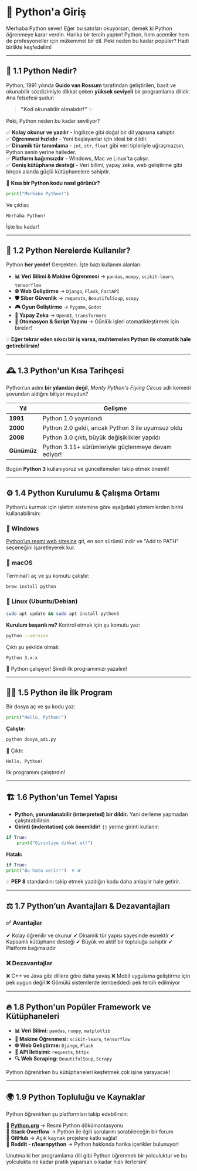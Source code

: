 # 🐍 Python'a Giriş

Merhaba Python sever! Eğer bu satırları okuyorsan, demek ki Python öğrenmeye karar verdin. Harika bir tercih yaptın! Python, hem acemiler hem de profesyoneller için mükemmel bir dil. Peki neden bu kadar popüler? Hadi birlikte keşfedelim!

---

## 📌 1.1 Python Nedir?

Python, 1991 yılında **Guido van Rossum** tarafından geliştirilen, basit ve okunabilir sözdizimiyle dikkat çeken **yüksek seviyeli** bir programlama dilidir. Ana felsefesi şudur:

> **"Kod okunabilir olmalıdır!"** ✨

Peki, Python neden bu kadar seviliyor?

✅ **Kolay okunur ve yazılır** - İngilizce gibi doğal bir dil yapısına sahiptir.  
✅ **Öğrenmesi hızlıdır** - Yeni başlayanlar için ideal bir dildir.  
✅ **Dinamik tür tanımlama** - `int`, `str`, `float` gibi veri tipleriyle uğraşmazsın, Python senin yerine halleder.  
✅ **Platform bağımsızdır** - Windows, Mac ve Linux'ta çalışır.  
✅ **Geniş kütüphane desteği** - Veri bilimi, yapay zeka, web geliştirme gibi birçok alanda güçlü kütüphanelere sahiptir.

📌 **Kısa bir Python kodu nasıl görünür?**

```python
print("Merhaba Python!")
```

Ve çıktısı:
```
Merhaba Python!
```
İşte bu kadar! 

---

## 🎯 1.2 Python Nerelerde Kullanılır?

Python **her yerde!** Gerçekten. İşte bazı kullanım alanları:

- **📊 Veri Bilimi & Makine Öğrenmesi** → `pandas`, `numpy`, `scikit-learn`, `tensorflow`
- **🌐 Web Geliştirme** → `Django`, `Flask`, `FastAPI`
- **🛡️ Siber Güvenlik** → `requests`, `BeautifulSoup`, `scapy`
- **🎮 Oyun Geliştirme** → `Pygame`, `Godot`
- **🤖 Yapay Zeka** → `OpenAI`, `transformers`
- **🔧 Otomasyon & Script Yazımı** → Günlük işleri otomatikleştirmek için birebir!

💡 **Eğer tekrar eden sıkıcı bir iş varsa, muhtemelen Python ile otomatik hale getirebilirsin!**

---

## 🕰️ 1.3 Python'un Kısa Tarihçesi

Python’un adını **bir yılandan değil**, *Monty Python's Flying Circus* adlı komedi şovundan aldığını biliyor muydun?

| Yıl | Gelişme |
|-----|---------|
| **1991** | Python 1.0 yayınlandı |
| **2000** | Python 2.0 geldi, ancak Python 3 ile uyumsuz oldu |
| **2008** | Python 3.0 çıktı, büyük değişiklikler yapıldı |
| **Günümüz** | Python 3.11+ sürümleriyle güçlenmeye devam ediyor! |

Bugün **Python 3** kullanıyoruz ve güncellemeleri takip etmek önemli!

---

## ⚙️ 1.4 Python Kurulumu & Çalışma Ortamı

Python’u kurmak için işletim sistemine göre aşağıdaki yöntemlerden birini kullanabilirsin:

### 🔹 Windows
[Python’un resmi web sitesine](https://www.python.org/) git, en son sürümü indir ve "Add to PATH" seçeneğini işaretleyerek kur.

### 🔹 macOS
Terminal’i aç ve şu komutu çalıştır:
```bash
brew install python
```

### 🔹 Linux (Ubuntu/Debian)
```bash
sudo apt update && sudo apt install python3
```

**Kurulum başarılı mı?** Kontrol etmek için şu komutu yaz:
```bash
python --version
```
Çıktı şu şekilde olmalı:
```
Python 3.x.x
```

🎉 Python çalışıyor! Şimdi ilk programımızı yazalım!

---

## 👩‍💻 1.5 Python ile İlk Program

Bir dosya aç ve şu kodu yaz:
```python
print("Hello, Python!")
```
**Çalıştır:**
```bash
python dosya_adı.py
```
📌 Çıktı:
```
Hello, Python!
```
İlk programını çalıştırdın! 

---

## 🏗️ 1.6 Python'un Temel Yapısı

- **Python, yorumlanabilir (interpreted) bir dildir.** Yani derleme yapmadan çalıştırabilirsin.
- **Girinti (indentation) çok önemlidir!** `{}` yerine girinti kullanır:

```python
if True:
    print("Girintiye dikkat et!")
```

**Hatalı:**
```python
if True:
print("Bu hata verir!")  # ❌
```

💡 **PEP 8** standardını takip etmek yazdığın kodu daha anlaşılır hale getirir.

---

## ⚖️ 1.7 Python’un Avantajları & Dezavantajları

### ✅ Avantajlar
✔ Kolay öğrenilir ve okunur 
✔ Dinamik tür yapısı sayesinde esnektir 
✔ Kapsamlı kütüphane desteği 
✔ Büyük ve aktif bir topluluğa sahiptir 
✔ Platform bağımsızdır 

### ❌ Dezavantajlar
❌ C++ ve Java gibi dillere göre daha yavaş 
❌ Mobil uygulama geliştirme için pek uygun değil 
❌ Gömülü sistemlerde (embedded) pek tercih edilmiyor 

---

## 🔥 1.8 Python'un Popüler Framework ve Kütüphaneleri

- **📊 Veri Bilimi:** `pandas`, `numpy`, `matplotlib`
- **🤖 Makine Öğrenmesi:** `scikit-learn`, `tensorflow`
- **🌐 Web Geliştirme:** `Django`, `Flask`
- **🔄 API İletişimi:** `requests`, `httpx`
- **🔍 Web Scraping:** `BeautifulSoup`, `Scrapy`

Python öğrenirken bu kütüphaneleri keşfetmek çok işine yarayacak!

---

## 🌍 1.9 Python Topluluğu ve Kaynaklar

Python öğrenirken şu platformları takip edebilirsin:

📌 **[Python.org](https://www.python.org/)** → Resmi Python dökümantasyonu  
📌 **Stack Overflow** → Python ile ilgili sorularını sorabileceğin bir forum  
📌 **GitHub** → Açık kaynak projelere katkı sağla!  
📌 **Reddit - r/learnpython** → Python hakkında harika içerikler bulunuyor!

Unutma ki her programlama dili gibi Python öğrenmek bir yolculuktur ve bu yolculukta ne kadar pratik yaparsan o kadar hızlı ilerlersin!
